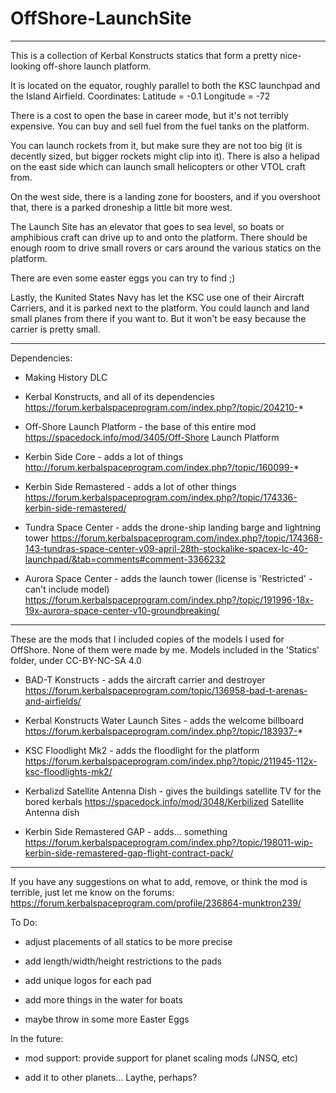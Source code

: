 # OffShore-LaunchSite

----------------------------------------------------------------------------------------------------------------------------------------

This is a collection of Kerbal Konstructs statics that form a pretty nice-looking off-shore launch platform.

It is located on the equator, roughly parallel to both the KSC launchpad and the Island Airfield.
Coordinates: Latitude = -0.1 Longitude = -72

There is a cost to open the base in career mode, but it's not terribly expensive. You can buy and sell fuel from the fuel tanks on the platform. 

You can launch rockets from it, but make sure they are not too big (it is decently sized, but bigger rockets might clip into it).
There is also a helipad on the east side which can launch small helicopters or other VTOL craft from.

On the west side, there is a landing zone for boosters, and if you overshoot that, there is a parked droneship a little bit more west.

The Launch Site has an elevator that goes to sea level, so boats or amphibious craft can drive up to and onto the platform.
There should be enough room to drive small rovers or cars around the various statics on the platform. 


There are even some easter eggs you can try to find ;)


Lastly, the Kunited States Navy has let the KSC use one of their Aircraft Carriers, and it is parked next to the platform.
You could launch and land small planes from there if you want to. But it won't be easy because the carrier is pretty small.

----------------------------------------------------------------------------------------------------------------------------------------

Dependencies:


- Making History DLC

- Kerbal Konstructs, and all of its dependencies
  https://forum.kerbalspaceprogram.com/index.php?/topic/204210-*


- Off-Shore Launch Platform - the base of this entire mod
  https://spacedock.info/mod/3405/Off-Shore Launch Platform 


- Kerbin Side Core - adds a lot of things
  http://forum.kerbalspaceprogram.com/index.php?/topic/160099-*


- Kerbin Side Remastered - adds a lot of other things
  https://forum.kerbalspaceprogram.com/index.php?/topic/174336-kerbin-side-remastered/


- Tundra Space Center - adds the drone-ship landing barge and lightning tower
  https://forum.kerbalspaceprogram.com/index.php?/topic/174368-143-tundras-space-center-v09-april-28th-stockalike-spacex-lc-40-launchpad/&tab=comments#comment-3366232


- Aurora Space Center - adds the launch tower (license is 'Restricted' - can't include model)
  https://forum.kerbalspaceprogram.com/index.php?/topic/191996-18x-19x-aurora-space-center-v10-groundbreaking/


----------------------------------------------------------------------------------------------------------------------------------------


These are the mods that I included copies of the models I used for OffShore. None of them were made by me.
Models included in the 'Statics' folder, under CC-BY-NC-SA 4.0


- BAD-T Konstructs - adds the aircraft carrier and destroyer 
  https://forum.kerbalspaceprogram.com/topic/136958-bad-t-arenas-and-airfields/


- Kerbal Konstructs Water Launch Sites - adds the welcome billboard
  https://forum.kerbalspaceprogram.com/index.php?/topic/183937-*


- KSC Floodlight Mk2 - adds the floodlight for the platform
  https://forum.kerbalspaceprogram.com/index.php?/topic/211945-112x-ksc-floodlights-mk2/


- Kerbalizd Satellite Antenna Dish - gives the buildings satellite TV for the bored kerbals
  https://spacedock.info/mod/3048/Kerbilized Satellite Antenna dish


- Kerbin Side Remastered GAP - adds... something
  https://forum.kerbalspaceprogram.com/index.php?/topic/198011-wip-kerbin-side-remastered-gap-flight-contract-pack/



----------------------------------------------------------------------------------------------------------------------------------------


If you have any suggestions on what to add, remove, or think the mod is terrible, just let me know on the forums: 
https://forum.kerbalspaceprogram.com/profile/236864-munktron239/


To Do:

- adjust placements of all statics to be more precise

- add length/width/height restrictions to the pads

- add unique logos for each pad

- add more things in the water for boats

- maybe throw in some more Easter Eggs



In the future:

- mod support: provide support for planet scaling mods (JNSQ, etc)

- add it to other planets... Laythe, perhaps?

